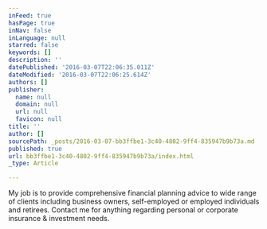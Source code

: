 ```yaml
---
inFeed: true
hasPage: true
inNav: false
inLanguage: null
starred: false
keywords: []
description: ''
datePublished: '2016-03-07T22:06:35.011Z'
dateModified: '2016-03-07T22:06:25.614Z'
authors: []
publisher:
  name: null
  domain: null
  url: null
  favicon: null
title: ''
author: []
sourcePath: _posts/2016-03-07-bb3ffbe1-3c40-4802-9ff4-835947b9b73a.md
published: true
url: bb3ffbe1-3c40-4802-9ff4-835947b9b73a/index.html
_type: Article

---
```

My job is to provide comprehensive financial planning advice to wide range of clients including business owners, self-employed or employed individuals and retirees. Contact me for anything regarding personal or corporate insurance & investment needs.